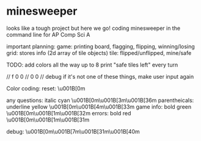 # minesweeper
looks like a tough project but here we go!
coding minesweeper in the command line for AP Comp Sci A

important planning:
game: printing board, flagging, flipping, winning/losing
grid: stores info (2d array of tile objects)
tile: flipped/unflipped, mine/safe

TODO:
add colors all the way up to 8
print "safe tiles left" every turn

// f 0 0
// 0 0
// debug
if it's not one of these things, make user input again

Color coding:
reset: \u001B[0m

any questions: italic cyan \u001B[0m\u001B[3m\u001B[36m
parentheicals: underline yellow \u001B[0m\u001B[4m\u001B[33m
game info: bold green \u001B[0m\u001B[1m\u001B[32m
errors: bold red \u001B[0m\u001B[1m\u001B[31m

debug: \u001B[0m\u001B[7m\u001B[31m\u001B[40m